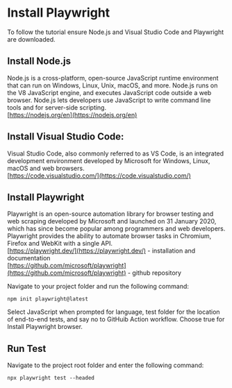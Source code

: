 # Install Playwright
To follow the tutorial ensure Node.js and Visual Studio Code and Playwright are downloaded.

## Install Node.js
Node.js is a cross-platform, open-source JavaScript runtime environment that can run on Windows, Linux, Unix, macOS, and more. 
Node.js runs on the V8 JavaScript engine, and executes JavaScript code outside a web browser. 
Node.js lets developers use JavaScript to write command line tools and for server-side scripting. <br>
[https://nodejs.org/en](https://nodejs.org/en)

## Install Visual Studio Code:
Visual Studio Code, also commonly referred to as VS Code, is an integrated development environment developed by Microsoft for Windows, Linux, macOS and web browsers.<br>
[https://code.visualstudio.com/](https://code.visualstudio.com/)

## Install Playwright
Playwright is an open-source automation library for browser testing and web scraping developed by Microsoft and launched on 31 January 2020, which has since become popular among programmers and web developers. 
Playwright provides the ability to automate browser tasks in Chromium, Firefox and WebKit with a single API. <br>
[https://playwright.dev/](https://playwright.dev/) - installation and documentation <br>
[https://github.com/microsoft/playwright](https://github.com/microsoft/playwright) - github repository

Navigate to your project folder and run the following command:
```
npm init playwright@latest
```
Select JavaScript when prompted for language, test folder for the location of end-to-end tests, and say no to GitHuib Action workflow.
Choose true for Install Playwright browser.

## Run Test
Navigate to the project root folder and enter the following command:
```
npx playwright test --headed
```

